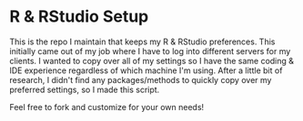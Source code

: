 # R & RStudio Setup

This is the repo I maintain that keeps my R & RStudio preferences. This initially came out of my job where I have to log into different servers for my clients. I wanted to copy over all of my settings so I have the same coding & IDE experience regardless of which machine I'm using. After a little bit of research, I didn't find any packages/methods to quickly copy over my preferred settings, so I made this script.

Feel free to fork and customize for your own needs!
